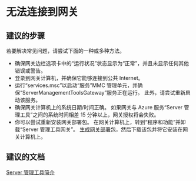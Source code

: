 <properties
    pageTitle="无法连接到网关"
    description="无法连接到 Server 管理工具网关"
    service="microsoft.servermanagement"
    resource="gateways"
    authors="jol"
    displayOrder="1"
    selfHelpType="resource"
    supportTopicIds=""
    resourceTags=""
    productPesIds=""
    cloudEnvironments="public"
/>


# 无法连接到网关

## **建议的步骤**
若要解决常见问题，请尝试下面的一种或多种方法。

* 确保网关边栏选项卡中的“运行状况”状态显示为“正常”，并且未显示任何其他错误或警告。
* 登录到网关计算机，并确保它能够连接到公共 Internet。
* 运行“services.msc”以启动“服务”MMC 管理单元，并确保“ServerManagementToolsGateway”服务正在运行。 此外，请尝试重新启动该服务。
* 确保网关计算机上的系统日期/时间正确。 如果网关与 Azure 服务“Server 管理工具”之间的系统时间相差 15 分钟以上，网关授权将会失败。
* 你可以尝试重新安装网关部署包。 在网关计算机上，转到“程序和功能”并卸载“Server 管理工具网关”。 [生成网关部署包](data-blade:Microsoft_Azure_RSMT.GatewaySetupBlade)，然后下载该包并将它安装在网关计算机上。

## **建议的文档**
[Server 管理工具简介](https://blogs.technet.microsoft.com/nanoserver/2016/02/09/introducing-server-management-tools/)



<!--HONumber=Aug16_HO1-->


